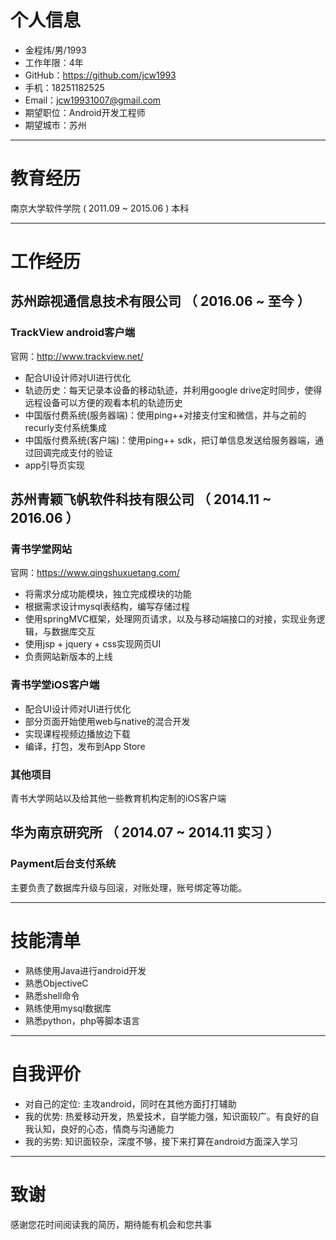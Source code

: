 # 个人信息

 - 金程炜/男/1993
 - 工作年限：4年
 - GitHub：<a href="https://github.com/jcw1993">https://github.com/jcw1993</a>
 - 手机：18251182525
 - Email：jcw19931007@gmail.com
 - 期望职位：Android开发工程师
 - 期望城市：苏州

---

# 教育经历

  南京大学软件学院 ( 2011.09 ~ 2015.06 )	本科
 
---

# 工作经历

## 苏州踪视通信息技术有限公司 （ 2016.06 ~ 至今 ）

### TrackView android客户端
官网：<a href="http://www.trackview.net/">http://www.trackview.net/</a> <br>

- 配合UI设计师对UI进行优化
- 轨迹历史：每天记录本设备的移动轨迹，并利用google drive定时同步，使得远程设备可以方便的观看本机的轨迹历史
- 中国版付费系统(服务器端)：使用ping++对接支付宝和微信，并与之前的recurly支付系统集成
- 中国版付费系统(客户端)：使用ping++ sdk，把订单信息发送给服务器端，通过回调完成支付的验证
- app引导页实现

 
## 苏州青颖飞帆软件科技有限公司 （ 2014.11 ~ 2016.06 ）

### 青书学堂网站
官网：<a href="https://www.qingshuxuetang.com/">https://www.qingshuxuetang.com/</a><br>

- 将需求分成功能模块，独立完成模块的功能
- 根据需求设计mysql表结构，编写存储过程
- 使用springMVC框架，处理网页请求，以及与移动端接口的对接，实现业务逻辑，与数据库交互
- 使用jsp + jquery + css实现网页UI
- 负责网站新版本的上线


### 青书学堂iOS客户端

- 配合UI设计师对UI进行优化
- 部分页面开始使用web与native的混合开发
- 实现课程视频边播放边下载
- 编译，打包，发布到App Store


### 其他项目
青书大学网站以及给其他一些教育机构定制的iOS客户端

## 华为南京研究所 （ 2014.07 ~ 2014.11 实习 ）

### Payment后台支付系统

主要负责了数据库升级与回滚，对账处理，账号绑定等功能。

---


# 技能清单
- 熟练使用Java进行android开发
- 熟悉ObjectiveC
- 熟悉shell命令
- 熟练使用mysql数据库
- 熟悉python，php等脚本语言

---


# 自我评价
- 对自己的定位: 主攻android，同时在其他方面打打辅助
- 我的优势: 热爱移动开发，热爱技术，自学能力强，知识面较广。有良好的自我认知，良好的心态，情商与沟通能力
- 我的劣势: 知识面较杂，深度不够，接下来打算在android方面深入学习

---


# 致谢
感谢您花时间阅读我的简历，期待能有机会和您共事
